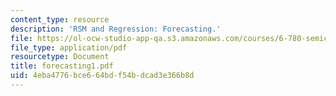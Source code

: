 ```yaml
---
content_type: resource
description: 'RSM and Regression: Forecasting.'
file: https://ol-ocw-studio-app-qa.s3.amazonaws.com/courses/6-780-semiconductor-manufacturing-spring-2003/4eba4776bce664bdf54bdcad3e366b8d_forecasting1.pdf
file_type: application/pdf
resourcetype: Document
title: forecasting1.pdf
uid: 4eba4776-bce6-64bd-f54b-dcad3e366b8d
---
```

